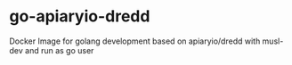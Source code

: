 # go-apiaryio-dredd
Docker Image for golang development based on apiaryio/dredd with musl-dev and run as go user
